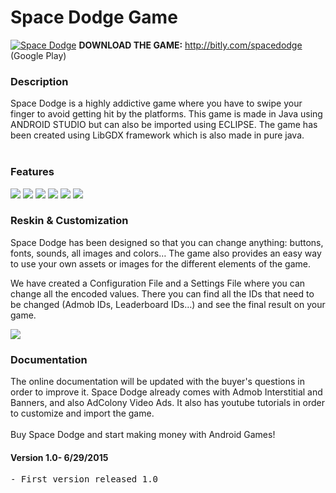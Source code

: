 # Space Dodge Game
<a href="http://bitly.com/spacedodge"><img src="http://i.imgur.com/DRIFTtu.png" title="Space Dodge" /></a>
<strong>DOWNLOAD THE GAME:</strong> http://bitly.com/spacedodge (Google Play) <br>

<h3>Description</h3>
Space Dodge is a highly addictive game where you have to swipe your finger to avoid getting hit by the platforms. 
This game is made in Java using ANDROID STUDIO but can also be imported using ECLIPSE. The game has been created using LibGDX framework which is also made in pure java.<br/><br/>

<h3>Features</h3>
<a href=""><img src="http://i.imgur.com/KBjOCMw.png"/></a>
<a href=""><img src="http://i.imgur.com/4angXCx.png"/></a>
<a href=""><img src="http://i.imgur.com/TiZVyBF.png"/></a>
<a href=""><img src="http://i.imgur.com/WQ7NVxh.png"/></a>
<a href=""><img src="http://i.imgur.com/ukR53nN.png"/></a>
<a href=""><img src="http://i.imgur.com/HnTOwBG.png"/></a>

<h3>Reskin & Customization</h3>
Space Dodge has been designed so that you can change anything: buttons, fonts, sounds, all images and colors… The game also provides an easy way to use your own assets or images for the different elements of the game. <br>

We have created a Configuration File and a Settings File where you can change all the encoded values. There you can find all the IDs that need to be changed (Admob IDs, Leaderboard IDs…) and see the final result on your game.

<img src="http://i.imgur.com/br0LTvO.png"/></br>

<h3>Documentation</h3>
The online documentation will be updated with the buyer's questions in order to improve it. Space Dodge already comes with Admob Interstitial and Banners, and also AdColony Video Ads. It also has youtube tutorials in order to customize and import the game. <br><br>
Buy Space Dodge and start making money with Android Games!

<h4>Version 1.0- 6/29/2015</h4>
<pre>
- First version released 1.0</br>
</pre>
